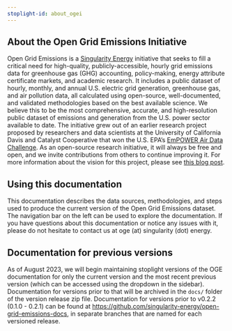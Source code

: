```yaml
---
stoplight-id: about_ogei
---
```


## About the Open Grid Emissions Initiative
Open Grid Emissions is a [Singularity Energy](https://singularity.energy/) initiative that seeks to fill a critical need for high-quality, publicly-accessible, hourly grid emissions data for greenhouse gas (GHG) accounting, policy-making, energy attribute certificate markets, and academic research. It includes a public dataset of hourly, monthly, and annual U.S. electric grid generation, greenhouse gas, and air pollution data, all calculated using open-source, well-documented, and validated methodologies based on the best available science. We believe this to be the most comprehensive, accurate, and high-resolution public dataset of emissions and generation from the U.S. power sector available to date. The initiative grew out of an earlier research project proposed by researchers and data scientists at the University of California Davis and Catalyst Cooperative that won the U.S. EPA’s [EmPOWER Air Data Challenge](https://www.epa.gov/airmarkets/empower-air-data-challenge). As an open-source research initiative, it will always be free and open, and we invite contributions from others to continue improving it. For more information about the vision for this project, please see [this blog post](https://medium.com/singularity-energy/introducing-the-open-grid-emissions-initiative-42f68f3b3f49).

## Using this documentation
This documentation describes the data sources, methodologies, and steps used to produce the current version of the Open Grid Emissions dataset. The navigation bar on the left can be used to explore the documentation. If you have questions about this documentation or notice any issues with it, please do not hesitate to contact us at oge (at) singularity (dot) energy.

## Documentation for previous versions
As of August 2023, we will begin maintaining stoplight versions of the OGE documentation for only the current version and the most recent previous version (which can be accessed using the dropdown in the sidebar). Documentation for versions prior to that will be archived in the `docs/` folder of the version release zip file. Documentation for versions prior to v0.2.2 (0.1.0 - 0.2.1) can be found at https://github.com/singularity-energy/open-grid-emissions-docs, in separate branches that are named for each versioned release.
